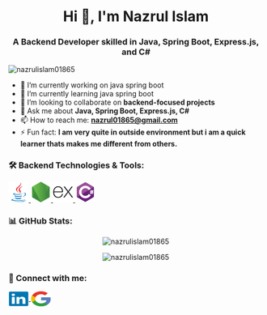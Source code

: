 <h1 align="center">Hi 👋, I'm Nazrul Islam </h1>
<h3 align="center">A Backend Developer skilled in Java, Spring Boot, Express.js, and C#</h3>

<p align="left"> <img src="https://komarev.com/ghpvc/?username=nazrulislam01865&label=Profile%20views&color=0e75b6&style=flat" alt="nazrulislam01865" /> </p>

- 🔭 I’m currently working on java spring boot
- 🌱 I’m currently learning java spring boot
- 👯 I’m looking to collaborate on **backend-focused projects**
- 💬 Ask me about **Java, Spring Boot, Express.js, C#**
- 📫 How to reach me: **nazrul01865@gmail.com**
- ⚡ Fun fact: **I am very quite in outside environment but i am a quick learner thats makes me different from others.**

### 🛠️ Backend Technologies & Tools:
<p align="left">
  <a href="https://www.java.com/" target="_blank">
    <img src="https://raw.githubusercontent.com/devicons/devicon/master/icons/java/java-original.svg" alt="Java" width="40" height="40"/>
  </a>
 <!-- <a href="https://spring.io/projects/spring-boot" target="_blank">
    <img src="https://raw.githubusercontent.com/devicons/devicon/master/icons/spring/spring-original.svg" alt="Spring Boot" width="40" height="40"/>
  </a> -->
  <a href="https://nodejs.org/en/" target="_blank">
    <img src="https://raw.githubusercontent.com/devicons/devicon/master/icons/nodejs/nodejs-original.svg" alt="Node.js" width="40" height="40"/>
  </a>
  <a href="https://expressjs.com/" target="_blank">
    <img src="https://raw.githubusercontent.com/devicons/devicon/master/icons/express/express-original.svg" alt="Express.js" width="40" height="40"/>
  </a>
  <a href="https://dotnet.microsoft.com/" target="_blank">
    <img src="https://raw.githubusercontent.com/devicons/devicon/master/icons/csharp/csharp-original.svg" alt="C#" width="40" height="40"/>
  </a>
</p>

### 📊 GitHub Stats:
<p align="center">
  <img src="https://github-readme-stats.vercel.app/api?username=yourusername&show_icons=true&theme=radical&count_private=true&include_all_commits=true&custom_title=My%20GitHub%20Stats&token=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" alt="nazrulislam01865" />
</p>

<p align="center">
  <img src="https://github-readme-streak-stats.herokuapp.com/?user=nazrulislam01865&theme=dark" alt="nazrulislam01865" />
</p>

### 🔗 Connect with me:
<p align="left">
  <a href="www.linkedin.com/in/nazrulislam17" target="blank">
    <img align="center" src="https://raw.githubusercontent.com/devicons/devicon/master/icons/linkedin/linkedin-original.svg" alt="LinkedIn" height="30" width="40"/>
  </a>
  <a href="mailto:nazrul01865@gmail.com">
    <img align="center" src="https://raw.githubusercontent.com/devicons/devicon/master/icons/google/google-original.svg" alt="Email" height="30" width="40"/>
  </a>
</p>
